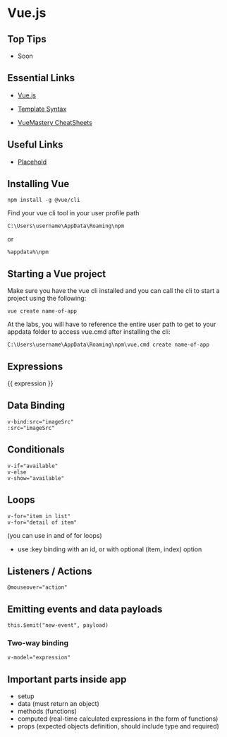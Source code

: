 # Vue.js

## Top Tips

- Soon

## Essential Links

- [Vue.js](https://vuejs.org/)

- [Template Syntax](https://vuejs.org/guide/essentials/template-syntax.html)

- [VueMastery CheatSheets](vuemastery.com/vue-cheat-sheet/)

## Useful Links

- [Placehold](https://placehold.co/)

## Installing Vue

```
npm install -g @vue/cli
```

Find your vue cli tool in your user profile path
```
C:\Users\username\AppData\Roaming\npm
```
or
```
%appdata%\npm
```

## Starting a Vue project

Make sure you have the vue cli installed and you can call the cli to start a project using the following:

```
vue create name-of-app
```

At the labs, you will have to reference the entire user path to get to your appdata folder to access vue.cmd after installing the cli:

```
C:\Users\username\AppData\Roaming\npm\vue.cmd create name-of-app
```

## Expressions

{{ expression }}

## Data Binding

```vue
v-bind:src="imageSrc"
:src="imageSrc"
```

## Conditionals

```vue
v-if="available"
v-else
v-show="available"
```

## Loops

```vue
v-for="item in list"
v-for="detail of item"
```

(you can use in and of for loops)

- use :key binding with an id, or with optional (item, index) option

## Listeners / Actions

```vue
@mouseover="action"
```

## Emitting events and data payloads

```vue
this.$emit("new-event", payload)
```

### Two-way binding

```vue
v-model="expression"
```

## Important parts inside app

- setup
- data (must return an object)
- methods (functions)
- computed (real-time calculated expressions in the form of functions)
- props (expected objects definition, should include type and required)